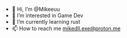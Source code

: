 - 👋 Hi, I’m @Mikeeuu
- 👀 I’m interested in Game Dev
- 🌱 I’m currently learning rust
- 📫 How to reach me mikedll.exe@proton.me


